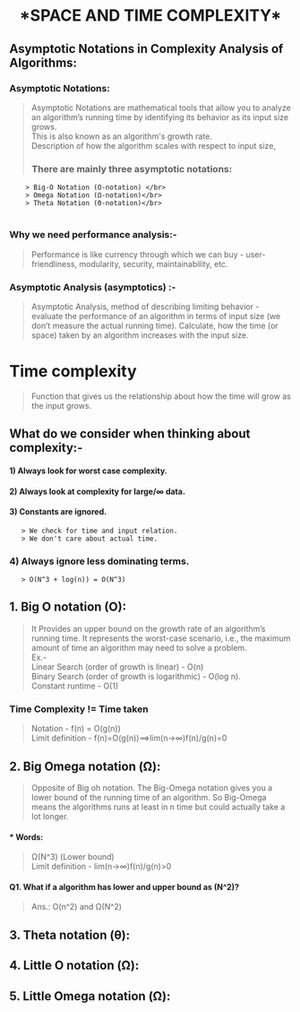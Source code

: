 <h1 align="center"> *SPACE AND TIME COMPLEXITY* </h1>

## Asymptotic Notations in Complexity Analysis of Algorithms:
### Asymptotic Notations:

> Asymptotic Notations are mathematical tools that allow you to analyze an algorithm’s running time by identifying its behavior as its input size grows.</br>
> This is also known as an algorithm's growth rate.</br>
> Description of how the algorithm scales with respect to input size,</br>
>###  There are mainly three asymptotic notations:
>
        > Big-O Notation (O-notation) </br>
        > Omega Notation (Ω-notation)</br>
        > Theta Notation (Θ-notation)</br>
>#        

### Why we need performance analysis:-
> Performance is like currency through which we can buy - user-friendliness, modularity, security, maintainability, etc.
### Asymptotic Analysis (asymptotics) :- 
> Asymptotic Analysis, method of describing limiting behavior - evaluate the performance of an algorithm in terms of input size (we don’t measure the actual running time). Calculate, how the time (or space) taken by an algorithm increases with the input size. </br>



# Time complexity

> Function that gives us the relationship about how the time will grow as the input grows.


 ## What do we consider when thinking about complexity:-
 #### 1) Always look for worst case complexity.
 #### 2) Always look at complexity for large/∞ data.
 #### 3) Constants are ignored.
       > We check for time and input relation.
       > We don't care about actual time.
 ### 4) Always ignore less dominating terms.
       > O(N^3 + log(n)) = O(N^3)


## 1. Big O notation (O):
> It Provides an upper bound on the growth rate of an algorithm’s running time. It represents the worst-case scenario, i.e., the maximum amount of time an algorithm may need to solve a problem.</br>
> Ex.-</br>
> Linear Search (order of growth is linear) - O(n) </br>
> Binary Search (order of growth is logarithmic) - O(log n). </br>
> Constant runtime - O(1)

 ### Time Complexity != Time taken
 >  Notation - f(n) = O(g(n))<br>
 >  Limit definition - f(n)=O(g(n))⟹lim(n→∞)f(n)/g(n)=0

## 2. Big Omega notation (Ω):
> Opposite of Big oh notation.
> The Big-Omega notation gives you a lower bound of the running time of an algorithm. So Big-Omega means the algorithms runs at least in n time but could actually take a lot longer. 

#### * Words: 
> Ω(N^3)  (Lower bound) <br>
> Limit definition - lim(n→∞)f(n)/g(n)>0

#### Q1. What if a algorithm has lower and upper bound as (N^2)?
>Ans.: O(n^2) and Ω(N^2)

## 3. Theta notation (θ):


## 4. Little O  notation (Ω):
## 5. Little Omega notation (Ω):